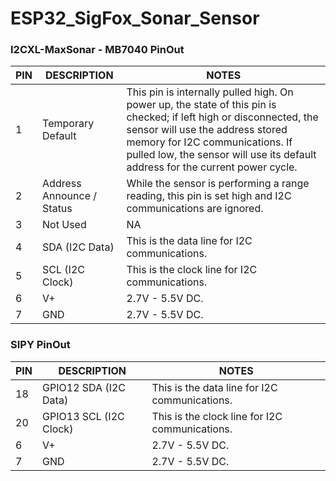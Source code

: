 # ESP32_SigFox_Sonar_Sensor

### I2CXL-MaxSonar - MB7040 PinOut

| PIN | DESCRIPTION | NOTES |
| ------ | ------ | ------ |
| 1 | Temporary Default | This pin is internally pulled high. On power up, the state of this pin is checked; if left high or disconnected, the sensor will use the address stored memory for I2C communications. If pulled low, the sensor will use its default address for the current power cycle. |
| 2 | Address Announce / Status | While the sensor is performing a range reading, this pin is set high and I2C communications are ignored. |
| 3 | Not Used | NA |
| 4 | SDA (I2C Data) | This is the data line for I2C communications. |
| 5 | SCL (I2C Clock) | This is the clock line for I2C communications. |
| 6 | V+ |  2.7V - 5.5V DC. |
| 7 | GND  |  2.7V - 5.5V DC. |


###  SIPY PinOut

| PIN | DESCRIPTION | NOTES |
| ------ | ------ | ------ |
| 18 | GPIO12 SDA (I2C Data) | This is the data line for I2C communications. |
| 20 | GPIO13 SCL (I2C Clock) | This is the clock line for I2C communications. |
| 6 | V+ |  2.7V - 5.5V DC. |
| 7 | GND  |  2.7V - 5.5V DC. |